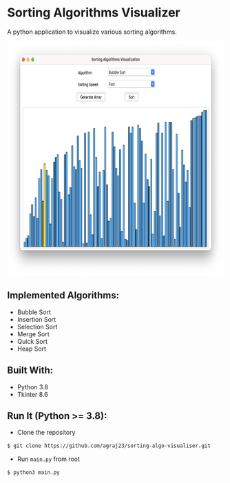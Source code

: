 # Sorting Algorithms Visualizer
<p>A python application to visualize various sorting algorithms.</p>

<p align='center'><img  src="screenshot/ss1.png" width=817 height=545></p>

## Implemented Algorithms:
* Bubble Sort 
* Insertion Sort 
* Selection Sort 
* Merge Sort 
* Quick Sort 
* Heap Sort 

## Built With:
* Python 3.8
* Tkinter 8.6

<!-- ## Screenshots: -->
<!-- <p align="center"><img height="500" src="img/ss1.png"></p>
<p align="center"><img height="500" src="img/ss2.png"></p>
<p align="center"><img height="500" src="img/ss3.png"></p> -->

## Run It (Python >= 3.8):
- Clone the repository
```bash
$ git clone https://github.com/agraj23/sorting-algo-visualiser.git
```
- Run ```main.py``` from root
```bash
$ python3 main.py 
```
